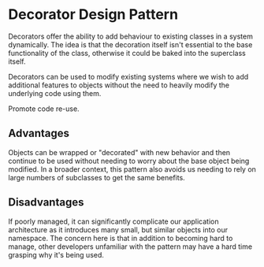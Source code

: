 # Decorator Design Pattern
Decorators offer the ability to add behaviour to existing classes in a system dynamically. The idea is that the decoration itself isn't essential to the base functionality of the class, otherwise it could be baked into the superclass itself.

Decorators can be used to modify existing systems where we wish to add additional features to objects without the need to heavily modify the underlying code using them.

Promote code re-use.

## Advantages
Objects can be wrapped or "decorated" with new behavior and then continue to be used without needing to worry about the base object being modified.
In a broader context, this pattern also avoids us needing to rely on large numbers of subclasses to get the same benefits.

## Disadvantages
If poorly managed, it can significantly complicate our application architecture as it introduces many small, but similar objects into our namespace. The concern here is that in addition to becoming hard to manage, other developers unfamiliar with the pattern may have a hard time grasping why it's being used.